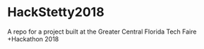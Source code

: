 # HackStetty2018
A repo for a project built at the Greater Central Florida Tech Faire +Hackathon 2018
